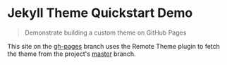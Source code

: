 # Jekyll Theme Quickstart Demo
> Demonstrate building a custom theme on GitHub Pages

This site on the [gh-pages](https://github.com/MichaelCurrin/jekyll-theme-quickstart/tree/gh-pages) branch uses the Remote Theme plugin to fetch the theme from the project's [master](https://github.com/MichaelCurrin/jekyll-theme-quickstart/tree/master) branch.
